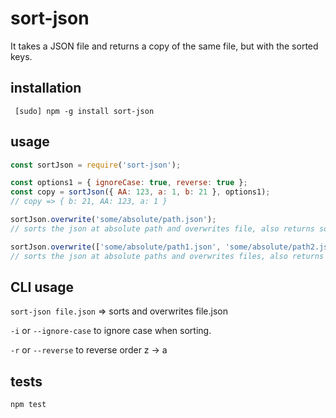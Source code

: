 sort-json
=========

It takes a JSON file and returns a copy of the same file, but with the sorted keys.

installation
------------

` [sudo] npm -g install sort-json`


usage
-----

```js
const sortJson = require('sort-json');

const options1 = { ignoreCase: true, reverse: true };
const copy = sortJson({ AA: 123, a: 1, b: 21 }, options1);
// copy => { b: 21, AA: 123, a: 1 }

sortJson.overwrite('some/absolute/path.json');
// sorts the json at absolute path and overwrites file, also returns sorted object

sortJson.overwrite(['some/absolute/path1.json', 'some/absolute/path2.json']);
// sorts the json at absolute paths and overwrites files, also returns array of sorted objects
```

CLI usage
---------
`sort-json file.json` => sorts and overwrites file.json

`-i` or `--ignore-case` to ignore case when sorting.

`-r` or `--reverse` to reverse order z -> a

tests
-----

`npm test`
